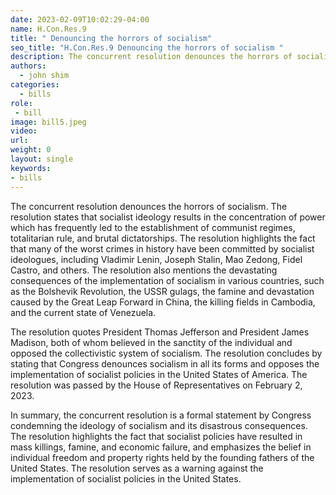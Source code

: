 ```yaml
---
date: 2023-02-09T10:02:29-04:00
name: H.Con.Res.9  
title: " Denouncing the horrors of socialism"
seo_title: "H.Con.Res.9 Denouncing the horrors of socialism "
description: The concurrent resolution denounces the horrors of socialism.
authors:
  - john shim
categories:
  - bills
role:
 - bill
image: bill5.jpeg
video:
url: 
weight: 0
layout: single
keywords:
- bills
---
```


The concurrent resolution denounces the horrors of socialism. The resolution states that socialist ideology results in the concentration of power which has frequently led to the establishment of communist regimes, totalitarian rule, and brutal dictatorships. The resolution highlights the fact that many of the worst crimes in history have been committed by socialist ideologues, including Vladimir Lenin, Joseph Stalin, Mao Zedong, Fidel Castro, and others. The resolution also mentions the devastating consequences of the implementation of socialism in various countries, such as the Bolshevik Revolution, the USSR gulags, the famine and devastation caused by the Great Leap Forward in China, the killing fields in Cambodia, and the current state of Venezuela.

The resolution quotes President Thomas Jefferson and President James Madison, both of whom believed in the sanctity of the individual and opposed the collectivistic system of socialism. The resolution concludes by stating that Congress denounces socialism in all its forms and opposes the implementation of socialist policies in the United States of America. The resolution was passed by the House of Representatives on February 2, 2023.

In summary, the concurrent resolution is a formal statement by Congress condemning the ideology of socialism and its disastrous consequences. The resolution highlights the fact that socialist policies have resulted in mass killings, famine, and economic failure, and emphasizes the belief in individual freedom and property rights held by the founding fathers of the United States. The resolution serves as a warning against the implementation of socialist policies in the United States.